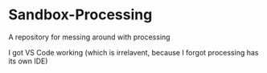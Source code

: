 # Sandbox-Processing
A repository for messing around with processing

I got VS Code working (which is irrelavent, because I forgot processing has its own IDE)
